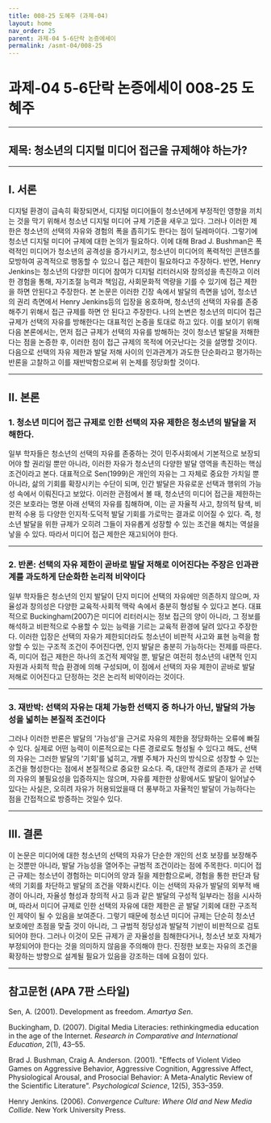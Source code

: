 ```yaml
---
title: 008-25 도혜주 (과제-04)
layout: home
nav_order: 25
parent: 과제-04 5-6단락 논증에세이
permalink: /asmt-04/008-25
---
```


# 과제-04 5-6단락 논증에세이 008-25 도혜주 

---

## 제목: 청소년의 디지털 미디어 접근을 규제해야 하는가? 

---

## I. 서론

디지털 환경이 급속히 확장되면서, 디지털 미디어들이 청소년에게 부정적인 영향을 끼치는 것을 막기 위해서 청소년 디지털 미디어 규제 기준을 새우고 있다. 그러나 이러한 제한은 청소년의 선택의 자유와 경험의 폭을 좁히기도 한다는 점이 딜레마이다. 그렇기에 청소년 디지털 미디어 규제에 대한 논의가 필요하다. 이에 대해  Brad J. Bushman은 폭력적인 미디어가 청소년의 공격성을 증가시키고, 청소년이 미디어의 폭력적인 콘텐츠를 모방하여 공격적으로 행동할 수 있으니 접근 제한이 필요하다고 주장하다. 반면, Henry Jenkins는 청소년의 다양한 미디어 참여가 디지털 리터러시와 창의성을 촉진하고 이러한 경험을 통해, 자기조절 능력과 책임감, 사회문화적 역량을 기를 수 있기에 접근 제한을 하면 안된다고 주장한다. 본 논문은 이러한 긴장 속에서 발달의 측면을 넘어, 청소년의 권리 측면에서 Henry Jenkins등의 입장을 옹호하며, 청소년의 선택의 자유를 존중해주기 위해서 접근 규제를 하면 안 된다고 주장한다. 나의 논변은 청소년의 미디어 접근 규제가 선택의 자유를 방해한다는 대표적인 논증을 토대로 하고 있다. 이를 보이기 위해 다음 본론에서는, 먼저 접근 규제가 선택의 자유를 방해하는 것이 청소년 발달을 저해한다는 점을 논증한 후, 이러한 점이 접근 규제의 목적에 어긋난다는 것을 설명할 것이다. 다음으로 선택의 자유 제한과 발달 저해 사이의 인과관계가 과도한 단순화라고 평가하는 반론을 고찰하고 이를 재반박함으로써 위 논제를 정당화할 것이다. 

---

## II. 본론

### 1. 청소년 미디어 접근 규제로 인한 선택의 자유 제한은 청소년의 발달을 저해한다. 

일부 학자들은 청소년의 선택의 자유를 존중하는 것이 민주사회에서 기본적으로 보장되어야 할 권리일 뿐만 아니라, 이러한 자유가 청소년의 다양한 발달 영역을 촉진하는 핵심 조건이라고 본다. 대표적으로 Sen(1999)은 개인의 자유는 그 자체로 중요한 가치일 뿐 아니라, 삶의 기회를 확장시키는 수단이 되며, 인간 발달은 자유로운 선택과 행위의 가능성 속에서 이뤄진다고 보았다. 이러한 관점에서 볼 때, 청소년의 미디어 접근을 제한하는 것은 보호라는 명분 아래 선택의 자유를 침해하며, 이는 곧 자율적 사고, 창의적 탐색, 비판적 수용 등 다양한 인지적·도덕적 발달 기회를 가로막는 결과로 이어질 수 있다. 즉, 청소년 발달을 위한 규제가 오히려 그들이 자유롭게 성장할 수 있는 조건을 해치는 역설을 낳을 수 있다. 따라서 미디어 접근 제한은 재고되어야 한다.

---

### 2. 반론: 선택의 자유 제한이 곧바로 발달 저해로 이어진다는 주장은 인과관계를 과도하게 단순화한 논리적 비약이다

일부 학자들은 청소년의 인지 발달이 단지 미디어 선택의 자유에만 의존하지 않으며, 자율성과 창의성은 다양한 교육적·사회적 맥락 속에서 충분히 형성될 수 있다고 본다. 대표적으로 Buckingham(2007)은 미디어 리터러시는 정보 접근의 양이 아니라, 그 정보를 해석하고 비판적으로 수용할 수 있는 능력을 기르는 교육적 환경에 달려 있다고 주장한다. 이러한 입장은 선택의 자유가 제한되더라도 청소년이 비판적 사고와 표현 능력을 함양할 수 있는 구조적 조건이 주어진다면, 인지 발달은 충분히 가능하다는 전제를 따른다. 즉, 미디어 접근 제한은 하나의 조건적 제약일 뿐, 발달은 여전히 청소년의 내면적 인지 자원과 사회적 학습 환경에 의해 구성되며, 이 점에서 선택의 자유 제한이 곧바로 발달 저해로 이어진다고 단정하는 것은 논리적 비약이라는 것이다.


---

### 3. 재반박: 선택의 자유는 대체 가능한 선택지 중 하나가 아닌, 발달의 가능성을 넓히는 본질적 조건이다 

그러나 이러한 반론은 발달의 '가능성'을 근거로 자유의 제한을 정당화하는 오류에 빠질 수 있다. 실제로 어떤 능력이 이론적으로는 다른 경로로도 형성될 수 있다고 해도, 선택의 자유는 그러한 발달의 '기회'를 넓히고, 개별 주체가 자신의 방식으로 성장할 수 있는 조건을 형성한다는 점에서 본질적으로 중요한 요소다. 즉, 대안적 경로의 존재가 곧 선택의 자유의 불필요성을 입증하지는 않으며, 자유를 제한한 상황에서도 발달이 일어날수 있다는 사실은, 오히려 자유가 허용되었을때 더 풍부하고 자율적인 발달이 가능하다는 점을 간접적으로 방증하는 것일수 있다.

---

## III. 결론 

이 논문은 미디어에 대한 청소년의 선택의 자유가 단순한 개인의 선호 보장를 보장해주는 것뿐만 아니라, 발달 가능성을 열어주는 규범적 조건이라는 점에 주목한다. 미디어 접근 규제는 청소년이 경험하는 미디어의 양과 질을 제한함으로써, 경험을 통한 판단과 탐색의 기회를 차단하고 발달의 조건을 약화시킨다. 이는 선택의 자유가 발달의 외부적 배경이 아니라, 자율성 형성과 창의적 사고 등과 같은 발달의 구성적 일부라는 점을 시사하며, 따라서 미디어 규제로 인한 선택의 자유에 대한 제한은 곧 발달 기회에 대한 구조적인 제약이 될 수 있음을 보여준다. 그렇기 때문에 청소년 미디어 규제는 단순히 청소년 보호에만 초점을 맞출 것이 아니라, 그 규범적 정당성과 발달적 기반이 비판적으로 검토되어야 한다. 그러나 이것이 모든 규제가 곧 자율성을 침해한다거나, 청소년 보호 자체가 부정되어야 한다는 것을 의미하지 않음을 주의해야 한다. 진정한 보호는 자유의 조건을 확장하는 방향으로 설계될 필요가 있음을 강조하는 데에 요점이 있다.

---

## 참고문헌 (APA 7판 스타일)

Sen, A. (2001). Development as freedom. *Amartya Sen*.

Buckingham, D. (2007). Digital Media Literacies: rethinkingmedia education in the age of the Internet. *Research in Comparative and International Education*, 2(1), 43–55.

Brad J. Bushman, Craig A. Anderson. (2001). "Effects of Violent Video Games on Aggressive Behavior, Aggressive Cognition, Aggressive Affect, Physiological Arousal, and Prosocial Behavior: A Meta-Analytic Review of the Scientific Literature". *Psychological Science*, 12(5), 353–359. 

Henry Jenkins. (2006). *Convergence Culture: Where Old and New Media Collide*. New York University Press. 




